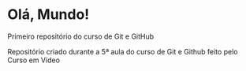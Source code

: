 # Olá, Mundo!
 Primeiro repositório do curso de Git e GitHub 

Repositório criado durante a 5ª aula do curso de Git e Github feito pelo Curso em Vídeo
